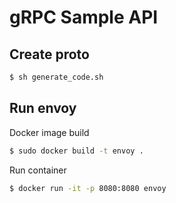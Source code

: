 # gRPC Sample API

## Create proto
```bash
$ sh generate_code.sh
```

## Run envoy
Docker image build
```bash
$ sudo docker build -t envoy .
```
Run container
```bash
$ docker run -it -p 8080:8080 envoy
```